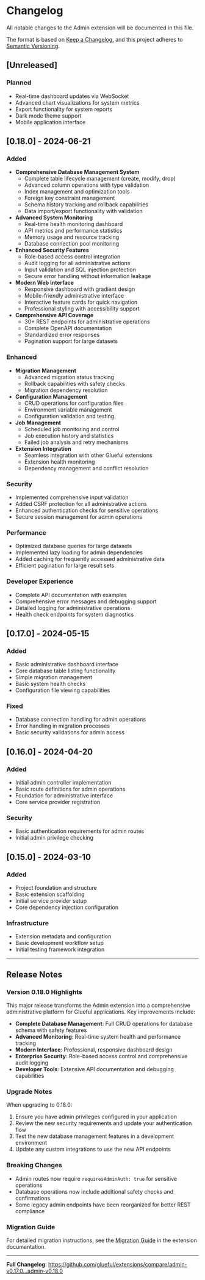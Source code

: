 # Changelog

All notable changes to the Admin extension will be documented in this file.

The format is based on [Keep a Changelog](https://keepachangelog.com/en/1.0.0/),
and this project adheres to [Semantic Versioning](https://semver.org/spec/v2.0.0.html).

## [Unreleased]

### Planned
- Real-time dashboard updates via WebSocket
- Advanced chart visualizations for system metrics
- Export functionality for system reports
- Dark mode theme support
- Mobile application interface

## [0.18.0] - 2024-06-21

### Added
- **Comprehensive Database Management System**
  - Complete table lifecycle management (create, modify, drop)
  - Advanced column operations with type validation
  - Index management and optimization tools
  - Foreign key constraint management
  - Schema history tracking and rollback capabilities
  - Data import/export functionality with validation
- **Advanced System Monitoring**
  - Real-time health monitoring dashboard
  - API metrics and performance statistics
  - Memory usage and resource tracking
  - Database connection pool monitoring
- **Enhanced Security Features**
  - Role-based access control integration
  - Audit logging for all administrative actions
  - Input validation and SQL injection protection
  - Secure error handling without information leakage
- **Modern Web Interface**
  - Responsive dashboard with gradient design
  - Mobile-friendly administrative interface
  - Interactive feature cards for quick navigation
  - Professional styling with accessibility support
- **Comprehensive API Coverage**
  - 30+ REST endpoints for administrative operations
  - Complete OpenAPI documentation
  - Standardized error responses
  - Pagination support for large datasets

### Enhanced
- **Migration Management**
  - Advanced migration status tracking
  - Rollback capabilities with safety checks
  - Migration dependency resolution
- **Configuration Management**
  - CRUD operations for configuration files
  - Environment variable management
  - Configuration validation and testing
- **Job Management**
  - Scheduled job monitoring and control
  - Job execution history and statistics
  - Failed job analysis and retry mechanisms
- **Extension Integration**
  - Seamless integration with other Glueful extensions
  - Extension health monitoring
  - Dependency management and conflict resolution

### Security
- Implemented comprehensive input validation
- Added CSRF protection for all administrative actions
- Enhanced authentication checks for sensitive operations
- Secure session management for admin operations

### Performance
- Optimized database queries for large datasets
- Implemented lazy loading for admin dependencies
- Added caching for frequently accessed administrative data
- Efficient pagination for large result sets

### Developer Experience
- Complete API documentation with examples
- Comprehensive error messages and debugging support
- Detailed logging for administrative operations
- Health check endpoints for system diagnostics

## [0.17.0] - 2024-05-15

### Added
- Basic administrative dashboard interface
- Core database table listing functionality
- Simple migration management
- Basic system health checks
- Configuration file viewing capabilities

### Fixed
- Database connection handling for admin operations
- Error handling in migration processes
- Basic security validations for admin access

## [0.16.0] - 2024-04-20

### Added
- Initial admin controller implementation
- Basic route definitions for admin operations
- Foundation for administrative interface
- Core service provider registration

### Security
- Basic authentication requirements for admin routes
- Initial admin privilege checking

## [0.15.0] - 2024-03-10

### Added
- Project foundation and structure
- Basic extension scaffolding
- Initial service provider setup
- Core dependency injection configuration

### Infrastructure
- Extension metadata and configuration
- Basic development workflow setup
- Initial testing framework integration

---

## Release Notes

### Version 0.18.0 Highlights

This major release transforms the Admin extension into a comprehensive administrative platform for Glueful applications. Key improvements include:

- **Complete Database Management**: Full CRUD operations for database schema with safety features
- **Advanced Monitoring**: Real-time system health and performance tracking
- **Modern Interface**: Professional, responsive dashboard design
- **Enterprise Security**: Role-based access control and comprehensive audit logging
- **Developer Tools**: Extensive API documentation and debugging capabilities

### Upgrade Notes

When upgrading to 0.18.0:
1. Ensure you have admin privileges configured in your application
2. Review the new security requirements and update your authentication flow
3. Test the new database management features in a development environment
4. Update any custom integrations to use the new API endpoints

### Breaking Changes

- Admin routes now require `requiresAdminAuth: true` for sensitive operations
- Database operations now include additional safety checks and confirmations
- Some legacy admin endpoints have been reorganized for better REST compliance

### Migration Guide

For detailed migration instructions, see the [Migration Guide](docs/MIGRATION.md) in the extension documentation.

---

**Full Changelog**: https://github.com/glueful/extensions/compare/admin-v0.17.0...admin-v0.18.0